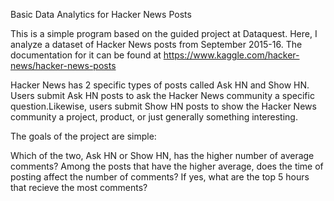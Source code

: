 Basic Data Analytics for Hacker News Posts

This is a simple program based on the guided project at Dataquest. Here, I analyze a dataset of Hacker News posts from September 2015-16. The documentation for it can be found at https://www.kaggle.com/hacker-news/hacker-news-posts

Hacker News has 2 specific types of posts called Ask HN and Show HN. Users submit Ask HN posts to ask the Hacker News community a specific question.Likewise, users submit Show HN posts to show the Hacker News community a project, product, or just generally something interesting.

The goals of the project are simple:

Which of the two, Ask HN or Show HN, has the higher number of average comments?
Among the posts that have the higher average, does the time of posting affect the number of comments? If yes, what are the top 5 hours that recieve the most comments?

